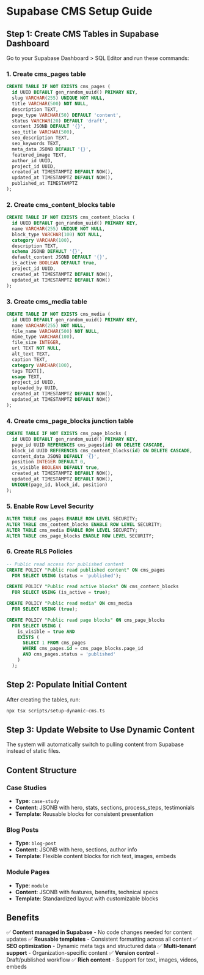 # Supabase CMS Setup Guide

## Step 1: Create CMS Tables in Supabase Dashboard

Go to your Supabase Dashboard > SQL Editor and run these commands:

### 1. Create cms_pages table
```sql
CREATE TABLE IF NOT EXISTS cms_pages (
  id UUID DEFAULT gen_random_uuid() PRIMARY KEY,
  slug VARCHAR(255) UNIQUE NOT NULL,
  title VARCHAR(500) NOT NULL,
  description TEXT,
  page_type VARCHAR(50) DEFAULT 'content',
  status VARCHAR(20) DEFAULT 'draft',
  content JSONB DEFAULT '{}',
  seo_title VARCHAR(500),
  seo_description TEXT,
  seo_keywords TEXT,
  meta_data JSONB DEFAULT '{}',
  featured_image TEXT,
  author_id UUID,
  project_id UUID,
  created_at TIMESTAMPTZ DEFAULT NOW(),
  updated_at TIMESTAMPTZ DEFAULT NOW(),
  published_at TIMESTAMPTZ
);
```

### 2. Create cms_content_blocks table
```sql
CREATE TABLE IF NOT EXISTS cms_content_blocks (
  id UUID DEFAULT gen_random_uuid() PRIMARY KEY,
  name VARCHAR(255) UNIQUE NOT NULL,
  block_type VARCHAR(100) NOT NULL,
  category VARCHAR(100),
  description TEXT,
  schema JSONB DEFAULT '{}',
  default_content JSONB DEFAULT '{}',
  is_active BOOLEAN DEFAULT true,
  project_id UUID,
  created_at TIMESTAMPTZ DEFAULT NOW(),
  updated_at TIMESTAMPTZ DEFAULT NOW()
);
```

### 3. Create cms_media table
```sql
CREATE TABLE IF NOT EXISTS cms_media (
  id UUID DEFAULT gen_random_uuid() PRIMARY KEY,
  name VARCHAR(255) NOT NULL,
  file_name VARCHAR(500) NOT NULL,
  mime_type VARCHAR(100),
  file_size INTEGER,
  url TEXT NOT NULL,
  alt_text TEXT,
  caption TEXT,
  category VARCHAR(100),
  tags TEXT[],
  usage TEXT,
  project_id UUID,
  uploaded_by UUID,
  created_at TIMESTAMPTZ DEFAULT NOW(),
  updated_at TIMESTAMPTZ DEFAULT NOW()
);
```

### 4. Create cms_page_blocks junction table
```sql
CREATE TABLE IF NOT EXISTS cms_page_blocks (
  id UUID DEFAULT gen_random_uuid() PRIMARY KEY,
  page_id UUID REFERENCES cms_pages(id) ON DELETE CASCADE,
  block_id UUID REFERENCES cms_content_blocks(id) ON DELETE CASCADE,
  content_data JSONB DEFAULT '{}',
  position INTEGER DEFAULT 0,
  is_visible BOOLEAN DEFAULT true,
  created_at TIMESTAMPTZ DEFAULT NOW(),
  updated_at TIMESTAMPTZ DEFAULT NOW(),
  UNIQUE(page_id, block_id, position)
);
```

### 5. Enable Row Level Security
```sql
ALTER TABLE cms_pages ENABLE ROW LEVEL SECURITY;
ALTER TABLE cms_content_blocks ENABLE ROW LEVEL SECURITY;
ALTER TABLE cms_media ENABLE ROW LEVEL SECURITY;
ALTER TABLE cms_page_blocks ENABLE ROW LEVEL SECURITY;
```

### 6. Create RLS Policies
```sql
-- Public read access for published content
CREATE POLICY "Public read published content" ON cms_pages
  FOR SELECT USING (status = 'published');

CREATE POLICY "Public read active blocks" ON cms_content_blocks
  FOR SELECT USING (is_active = true);

CREATE POLICY "Public read media" ON cms_media
  FOR SELECT USING (true);

CREATE POLICY "Public read page blocks" ON cms_page_blocks
  FOR SELECT USING (
    is_visible = true AND
    EXISTS (
      SELECT 1 FROM cms_pages 
      WHERE cms_pages.id = cms_page_blocks.page_id 
      AND cms_pages.status = 'published'
    )
  );
```

## Step 2: Populate Initial Content

After creating the tables, run:
```bash
npx tsx scripts/setup-dynamic-cms.ts
```

## Step 3: Update Website to Use Dynamic Content

The system will automatically switch to pulling content from Supabase instead of static files.

## Content Structure

### Case Studies
- **Type**: `case-study`
- **Content**: JSONB with hero, stats, sections, process_steps, testimonials
- **Template**: Reusable blocks for consistent presentation

### Blog Posts  
- **Type**: `blog-post`
- **Content**: JSONB with hero, sections, author info
- **Template**: Flexible content blocks for rich text, images, embeds

### Module Pages
- **Type**: `module`
- **Content**: JSONB with features, benefits, technical specs
- **Template**: Standardized layout with customizable blocks

## Benefits

✅ **Content managed in Supabase** - No code changes needed for content updates
✅ **Reusable templates** - Consistent formatting across all content
✅ **SEO optimization** - Dynamic meta tags and structured data
✅ **Multi-tenant support** - Organization-specific content
✅ **Version control** - Draft/published workflow
✅ **Rich content** - Support for text, images, videos, embeds